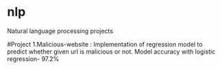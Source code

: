 # nlp
Natural language processing projects

#Project
1.Malicious-website : Implementation of regression model to predict whether given url is malicious or not. 
  Model accuracy with logistic regression- 97.2%
